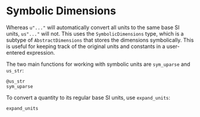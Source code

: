# Symbolic Dimensions

Whereas `u"..."` will automatically convert all units to the same
base SI units, `us"..."` will not. This uses the `SymbolicDimensions`
type, which is a subtype of `AbstractDimensions` that stores the
dimensions symbolically. This is useful for keeping track of the
original units and constants in a user-entered expression.

The two main functions for working with symbolic
units are `sym_uparse` and `us_str`:

```@docs
@us_str
sym_uparse
```

To convert a quantity to its regular base SI units, use `expand_units`:

```@docs
expand_units
```
